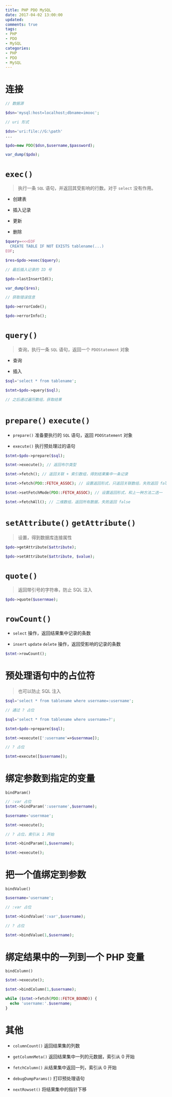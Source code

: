 ```yaml
---
title: PHP PDO MySQL
date: 2017-04-02 13:00:00
updated:
comments: true
tags:
- PHP
- PDO
- MySQL
categories:
- PHP
- PDO
- MySQL
---
```


# 连接

<!--more-->

```php
// 数据源

$dsn='mysql:host=localhost;dbname=imooc';

// uri 形式

$dsn='uri:file://G:\path'
...

$pdo=new PDO($dsn,$username,$password);

var_dump($pdo);
```

# `exec()`

>执行一条 `SQL` 语句，并返回其受影响的行数。对于 `select` 没有作用。

* 创建表

* 插入记录

* 更新

* 删除

```php
$query=<<<EOF
  CREATE TABLE IF NOT EXISTS tablename(...)
EOF;

$res=$pdo->exec($query);

// 最后插入记录的 ID 号

$pdo->lastInsertId();

var_dump($res);

// 获取错误信息

$pdo->errorCode();

$pdo->errorInfo();
```

# `query()`

> 查询，执行一条 `SQL` 语句，返回一个 `PDOStatement` 对象

* 查询

* 插入

```php
$sql='select * from tablename';

$stmt=$pdo->query($sql);

// 之后通过遍历数组，获取结果
```

# `prepare()` `execute()`

* `prepare()` 准备要执行的 `SQL` 语句，返回 `PDOStatement` 对象

* `execute()` 执行预处理过的语句

```php
$stmt=$pdo->prepare($sql);

$stmt->execute(); // 返回布尔类型

$stmt->fetch(); // 返回关联 + 索引数组，得到结果集中一条记录

$stmt->fetch(PDO::FETCH_ASSOC); // 设置返回形式，只返回关联数组，失败返回 false

$stmt->setFetchMode(PDO::FETCH_ASSOC); // 设置返回形式，和上一种方法二选一

$stmt->fetchAll(); // 二维数组，返回所有数据，失败返回 false
```

# `setAttribute()` `getAttribute()`

>设置，得到数据库连接属性

```php
$pdo->getAttribute($attribute);

$pdo->setAttribute($attribute, $value);
```

# `quote()`

>返回带引号的字符串，防止 SQL 注入

```php
$pdo->quote($usernmae);
```

# `rowCount()`

* `select` 操作，返回结果集中记录的条数

* `insert` `update` `delete` 操作，返回受影响的记录的条数

```php
$stmt->rowCount();
```

# 预处理语句中的占位符

> 也可以防止 SQL 注入

```php
$sql='select * from tablename where username=:username';

// 通过 ? 占位

$sql='select * from tablename where username=?';

$stmt=$pdo->prepare($sql);

$stmt->execute([':username'=>$usernmae]);

// ? 占位

$stmt=execute([$username]);
```

# 绑定参数到指定的变量

`bindParam()`

```php
// :var 占位
$stmt->bindParam(':username',$username);

$username='usernmae';

$stmt->execute();

// ? 占位，索引从 1 开始

$stmt->bindParam(1,$username);

$stmt->execute();
```

# 把一个值绑定到参数

`bindValue()`

```php
$username='username';

// :var 占位

$stmt->bindValue(':var',$username);

// ? 占位

$stmt->bindValue(1,$username);
```

# 绑定结果中的一列到一个 PHP 变量

`bindColumn()`

```php
$stmt->execute();

$stmt->bindColumn(1,$username);

while ($stmt->fetch(PDO::FETCH_BOUND)) {
  echo 'username:'.$username;
}
```

# 其他

* `columnCount()` 返回结果集的列数

* `getColumnMeta()` 返回结果集中一列的元数据，索引从 0 开始

* `fetchColumn()` 从结果集中返回一列，索引从 0 开始

* `debugDumpParams()` 打印预处理语句

* `nextRowset()` 将结果集中的指针下移
